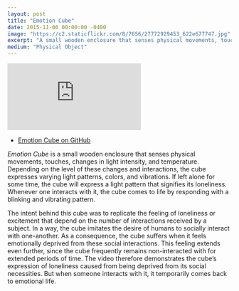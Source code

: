 ```yaml
---
layout: post
title: "Emotion Cube"
date: 2015-11-06 00:00:00 -0400
image: "https://c2.staticflickr.com/8/7656/27772929453_622e677747.jpg"
excerpt: "A small wooden enclosure that senses physical movements, touches, changes in light intensity, and temperature. An Arduino inside controls the output of its emotion."
medium: "Physical Object"
---
```


<iframe src="https://player.vimeo.com/video/144803164?color=9CBEF2"  frameborder="0" webkitallowfullscreen mozallowfullscreen allowfullscreen></iframe>

- [Emotion Cube on GitHub](https://gist.github.com/mbrav/875aec5f8ded109240a5f900c5b3f0cb)

*Emotion Cube* is a small wooden enclosure that senses physical movements, touches, changes in light intensity, and temperature. Depending on the level of these changes and interactions, the cube expresses varying light patterns, colors, and vibrations. If left alone for some time, the cube will express a light pattern that signifies its loneliness. Whenever one interacts with it, the cube comes to life by responding with a blinking and vibrating pattern.

The intent behind this cube was to replicate the feeling of loneliness or excitement that depend on the number of interactions received by a subject. In a way, the cube imitates the desire of humans to socially interact with one-another. As a consequence, the cube suffers when it feels emotionally deprived from these social interactions. This feeling extends even further, since the cube frequently remains non-interacted with for extended periods of time. The video therefore demonstrates the cube’s expression of loneliness caused from being deprived from its social necessities. But when someone interacts with it, it temporarily comes back to emotional life.
